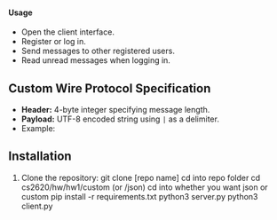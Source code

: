 
#### **Usage**

- Open the client interface.
- Register or log in.
- Send messages to other registered users.
- Read unread messages when logging in.

## Custom Wire Protocol Specification
- **Header:** 4-byte integer specifying message length.
- **Payload:** UTF-8 encoded string using `|` as a delimiter.
- Example:

## Installation
1. Clone the repository:
   git clone [repo name]
   cd into repo folder
   cd cs2620/hw/hw1/custom (or /json)
   cd into whether you want json or custom
   pip install -r requirements.txt
   python3 server.py
   python3 client.py





